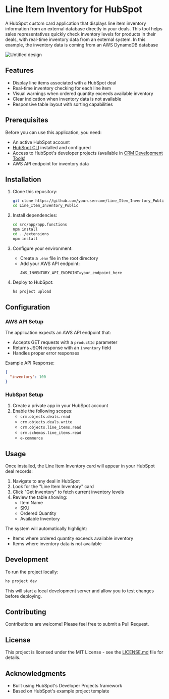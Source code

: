 # Line Item Inventory for HubSpot

A HubSpot custom card application that displays line item inventory information from an external database directly in your deals. This tool helps sales representatives quickly check inventory levels for products in their deals, with real-time inventory data from an external system. In this example, the inventory data is coming from an AWS DynamoDB database

![Untitled design](https://github.com/user-attachments/assets/24d5b319-b19d-4430-a12e-5d7e174b0683)

## Features

- Display line items associated with a HubSpot deal
- Real-time inventory checking for each line item 
- Visual warnings when ordered quantity exceeds available inventory
- Clear indication when inventory data is not available
- Responsive table layout with sorting capabilities

## Prerequisites

Before you can use this application, you need:

- An active HubSpot account
- [HubSpot CLI](https://www.npmjs.com/package/@hubspot/cli) installed and configured
- Access to HubSpot's developer projects (available in [CRM Development Tools](https://app.hubspot.com/l/whats-new/betas))
- AWS API endpoint for inventory data

## Installation

1. Clone this repository:
   ```bash
   git clone https://github.com/yourusername/Line_Item_Inventory_Public.git
   cd Line_Item_Inventory_Public
   ```

2. Install dependencies:
   ```bash
   cd src/app/app.functions
   npm install
   cd ../extensions
   npm install
   ```

3. Configure your environment:
   - Create a `.env` file in the root directory
   - Add your AWS API endpoint:
     ```
     AWS_INVENTORY_API_ENDPOINT=your_endpoint_here
     ```

4. Deploy to HubSpot:
   ```bash
   hs project upload
   ```

## Configuration

### AWS API Setup
The application expects an AWS API endpoint that:
- Accepts GET requests with a `productId` parameter
- Returns JSON response with an `inventory` field
- Handles proper error responses

Example API Response:
```json
{
  "inventory": 100
}
```

### HubSpot Setup
1. Create a private app in your HubSpot account
2. Enable the following scopes:
   - `crm.objects.deals.read`
   - `crm.objects.deals.write`
   - `crm.objects.line_items.read`
   - `crm.schemas.line_items.read`
   - `e-commerce`

## Usage

Once installed, the Line Item Inventory card will appear in your HubSpot deal records:

1. Navigate to any deal in HubSpot
2. Look for the "Line Item Inventory" card
3. Click "Get Inventory" to fetch current inventory levels
4. Review the table showing:
   - Item Name
   - SKU
   - Ordered Quantity
   - Available Inventory

The system will automatically highlight:
- Items where ordered quantity exceeds available inventory
- Items where inventory data is not available

## Development

To run the project locally:
```bash
hs project dev
```

This will start a local development server and allow you to test changes before deploying.

## Contributing

Contributions are welcome! Please feel free to submit a Pull Request.

## License

This project is licensed under the MIT License - see the [LICENSE.md](LICENSE.md) file for details.

## Acknowledgments

- Built using HubSpot's Developer Projects framework
- Based on HubSpot's example project template
